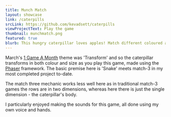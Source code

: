 ```yaml
---
title: Munch Match
layout: showcase
link: /caterpills
srcLink: https://github.com/kevadsett/caterpills
viewProjectText: Play the game
thumbnail: munchmatch.png
featured: true
blurb: This hungry caterpillar loves apples! Match different coloured apples and last as long as you can.
---
```


March's [1 Game A Month](http://www.onegameamonth.com/) theme was 'Transform' and so the caterpillar transforms in both colour and size as you play this game, made using the [Phaser](http://phaser.io) framework. The basic premise here is 'Snake' meets match-3 in my most completed project to-date.

The match three mechanic works less well here as in traditional match-3 games the rows are in two dimensions, whereas here there is just the single dimension - the caterpillar's body. 

I particularly enjoyed making the sounds for this game, all done using my own voice and hands.